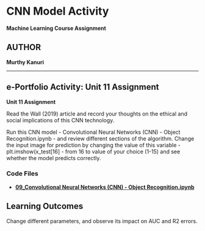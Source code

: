 # CNN Model Activity

**Machine Learning Course Assignment**

## AUTHOR

**Murthy Kanuri**

---

## e-Portfolio Activity: **Unit 11 Assignment**

**Unit 11 Assignment**

Read the Wall (2019) article and record your thoughts on the ethical and social implications of this CNN technology.

Run this CNN model - Convolutional Neural Networks (CNN) - Object Recognition.ipynb - and review different sections of the algorithm. Change the input image for prediction by changing the value of this variable - plt.imshow(x_test[16] - from 16 to value of your choice (1-15) and see whether the model predicts correctly.

### Code Files

- **[09\_Convolutional Neural Networks (CNN) - Object Recognition.ipynb](https://github.com/m-kanuri/m-kanuri.github.io/blob/main/MachineLearning/Unit09/Unit11_model_Performance_Measurement.ipynb)**

## Learning Outcomes

Change different parameters, and observe its impact on AUC and R2 errors.
